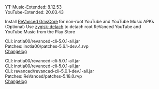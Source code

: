 YT-Music-Extended: 8.12.53  
YouTube-Extended: 20.03.43  

Install [ReVanced GmsCore](https://github.com/ReVanced/GmsCore/releases/latest) for non-root YouTube and YouTube Music APKs  
(Optional) Use [zygisk-detach](https://github.com/j-hc/zygisk-detach/releases/latest) to detach root ReVanced YouTube and YouTube Music from the Play Store
  
CLI: inotia00/revanced-cli-5.0.1-all.jar  
Patches: inotia00/patches-5.6.1-dev.4.rvp  
[Changelog](https://github.com/inotia00/revanced-patches/releases/tag/v5.6.1-dev.4)

CLI: inotia00/revanced-cli-5.0.1-all.jar  
CLI: inotia00/revanced-cli-5.0.1-all.jar  
CLI: revanced/revanced-cli-5.0.1-dev.1-all.jar  
Patches: ReVanced/patches-5.18.0.rvp  
[Changelog](https://github.com/ReVanced/revanced-patches/releases/tag/v5.18.0)  
